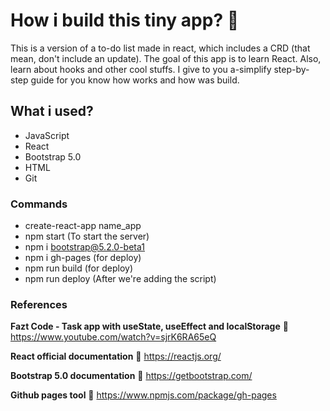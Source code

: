 # How i build this tiny app? 🤔

This is a version of a to-do list made in react, which includes a CRD (that mean, don't include an update). The goal of this app is to learn React. Also, learn about hooks and other cool stuffs. I give to you a-simplify step-by-step guide for you know how works and how was build.

## What i used?

- JavaScript
- React
- Bootstrap 5.0
- HTML
- Git

### Commands

- create-react-app name_app
- npm start (To start the server)
- npm i bootstrap@5.2.0-beta1
- npm i gh-pages (for deploy)
- npm run build (for deploy)
- npm run deploy (After we're adding the script)

### References

**Fazt Code - Task app with useState, useEffect and localStorage** 🔗 
https://www.youtube.com/watch?v=sjrK6RA65eQ

**React official documentation** 🔗 
https://reactjs.org/

**Bootstrap 5.0 documentation** 🔗
https://getbootstrap.com/

**Github pages tool** 🔗 
https://www.npmjs.com/package/gh-pages
